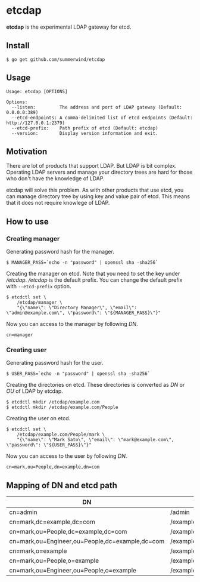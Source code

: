 # etcdap

**etcdap** is the experimental LDAP gateway for etcd.

## Install

```
$ go get github.com/summerwind/etcdap
```

## Usage

```
Usage: etcdap [OPTIONS]

Options:
  --listen:         The address and port of LDAP gateway (Default: 0.0.0.0:389)
  --etcd-endpoints: A comma-delimited list of etcd endpoints (Default: http://127.0.0.1:2379)
  --etcd-prefix:    Path prefix of etcd (Default: etcdap)
  --version:        Display version information and exit.
```

## Motivation

There are lot of products that support LDAP. But LDAP is bit complex. Operating LDAP servers and manage your directory trees are hard for those who don't have the knowledge of LDAP.

etcdap will solve this problem. As with other products that use etcd, you can manage directory tree by using key and value pair of etcd. This means that it does not require knowlege of LDAP.

## How to use

### Creating manager

Generating password hash for the manager.

```
$ MANAGER_PASS=`echo -n "password" | openssl sha -sha256`
```

Creating the manager on etcd. Note that you need to set the key under */etcdap*. */etcdap* is the default prefix. You can change the default prefix with `--etcd-prefix` option.

```
$ etcdctl set \
    /etcdap/manager \
    "{\"name\": \"Directory Manager\", \"email\": \"admin@example.com\", \"password\": \"${MANAGER_PASS}\"}"
```

Now you can access to the manager by following *DN*.

```
cn=manager
```

### Creating user

Generating password hash for the user.

```
$ USER_PASS=`echo -n "password" | openssl sha -sha256`
```

Creating the directories on etcd. These directories is converted as *DN* or *OU* of LDAP by etcdap.

```
$ etcdctl mkdir /etcdap/example.com
$ etcdctl mkdir /etcdap/example.com/People
```

Creating the user on etcd.

```
$ etcdctl set \
    /etcdap/example.com/People/mark \
    "{\"name\": \"Mark Sato\", \"email\": \"mark@example.com\", \"password\": \"${USER_PASS}\"}"
```

Now you can access to the user by following *DN*.

```
cn=mark,ou=People,dn=example,dn=com
```

## Mapping of DN and etcd path

DN | etcd path
--- | ---
cn=admin | /admin
cn=mark,dc=example,dc=com | /example.com/mark
cn=mark,ou=People,dc=example,dc=com | /example.com/People/mark
cn=mark,ou=Engineer,ou=People,dc=example,dc=com | /example.com/People/Engineer/mark
cn=mark,o=example | /examplemark
cn=mark,ou=People,o=example | /example/People/mark
cn=mark,ou=Engineer,ou=People,o=example | /example/People/Engineer/mark


